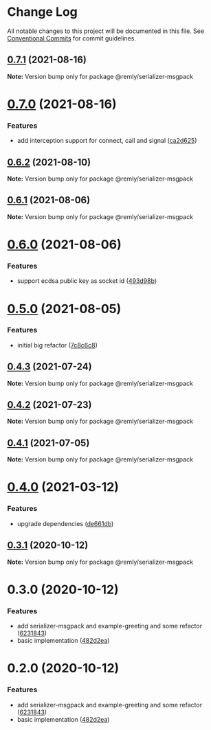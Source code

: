 # Change Log

All notable changes to this project will be documented in this file.
See [Conventional Commits](https://conventionalcommits.org) for commit guidelines.

## [0.7.1](https://gitr.net/mindary/remly/compare/@remly/serializer-msgpack@0.7.0...@remly/serializer-msgpack@0.7.1) (2021-08-16)

**Note:** Version bump only for package @remly/serializer-msgpack





# [0.7.0](https://gitr.net/mindary/remly/compare/@remly/serializer-msgpack@0.6.2...@remly/serializer-msgpack@0.7.0) (2021-08-16)


### Features

* add interception support for connect, call and signal ([ca2d625](https://gitr.net/mindary/remly/commits/ca2d625c216f18420c7d5c73ed26296ca9297974))





## [0.6.2](https://gitr.net/mindary/remly/compare/@remly/serializer-msgpack@0.6.1...@remly/serializer-msgpack@0.6.2) (2021-08-10)

**Note:** Version bump only for package @remly/serializer-msgpack





## [0.6.1](https://gitr.net/mindary/remly/compare/@remly/serializer-msgpack@0.6.0...@remly/serializer-msgpack@0.6.1) (2021-08-06)

**Note:** Version bump only for package @remly/serializer-msgpack





# [0.6.0](https://gitr.net/mindary/remly/compare/@remly/serializer-msgpack@0.5.0...@remly/serializer-msgpack@0.6.0) (2021-08-06)


### Features

* support ecdsa public key as socket id ([493d98b](https://gitr.net/mindary/remly/commits/493d98b2f924ae1c5dbf25ef5603082c3f35f928))





# [0.5.0](https://gitr.net/mindary/remly/compare/@remly/serializer-msgpack@0.4.3...@remly/serializer-msgpack@0.5.0) (2021-08-05)


### Features

* initial big refactor ([7c8c6c8](https://gitr.net/mindary/remly/commits/7c8c6c813f12b4d686b4f59feab4c4abc01e30e6))





## [0.4.3](https://gitr.net/mindary/remly/compare/@remly/serializer-msgpack@0.4.2...@remly/serializer-msgpack@0.4.3) (2021-07-24)

**Note:** Version bump only for package @remly/serializer-msgpack





## [0.4.2](https://gitr.net/mindary/remly/compare/@remly/serializer-msgpack@0.4.1...@remly/serializer-msgpack@0.4.2) (2021-07-23)

**Note:** Version bump only for package @remly/serializer-msgpack





## [0.4.1](https://gitr.net/mindary/remly/compare/@remly/serializer-msgpack@0.4.0...@remly/serializer-msgpack@0.4.1) (2021-07-05)

**Note:** Version bump only for package @remly/serializer-msgpack





# [0.4.0](https://gitr.net/mindary/remly/compare/@remly/serializer-msgpack@0.3.1...@remly/serializer-msgpack@0.4.0) (2021-03-12)


### Features

* upgrade dependencies ([de661db](https://gitr.net/mindary/remly/commits/de661dba31d91f1de566974e2b9c1f246b4ff682))





## [0.3.1](https://github.com/taoyuan/remly/compare/@remly/serializer-msgpack@0.3.0...@remly/serializer-msgpack@0.3.1) (2020-10-12)

**Note:** Version bump only for package @remly/serializer-msgpack





# 0.3.0 (2020-10-12)


### Features

* add serializer-msgpack and example-greeting and some refactor ([6231843](https://github.com/taoyuan/remly/commit/6231843191b7b302cf59b3c3f5fe2047aeb903b9))
* basic implementation ([482d2ea](https://github.com/taoyuan/remly/commit/482d2ea89b1c54756f70f6cbcac3fd6a8d79993e))





# 0.2.0 (2020-10-12)


### Features

* add serializer-msgpack and example-greeting and some refactor ([6231843](https://github.com/taoyuan/remly/commit/6231843191b7b302cf59b3c3f5fe2047aeb903b9))
* basic implementation ([482d2ea](https://github.com/taoyuan/remly/commit/482d2ea89b1c54756f70f6cbcac3fd6a8d79993e))
